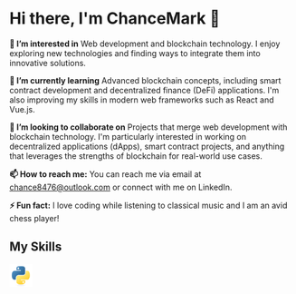 # Hi there, I'm ChanceMark 👋

**👀 I’m interested in**
Web development and blockchain technology. I enjoy exploring new technologies and finding ways to integrate them into innovative solutions.

**🌱 I’m currently learning**
Advanced blockchain concepts, including smart contract development and decentralized finance (DeFi) applications. I'm also improving my skills in modern web frameworks such as React and Vue.js.

**💞️ I’m looking to collaborate on**
Projects that merge web development with blockchain technology. I'm particularly interested in working on decentralized applications (dApps), smart contract projects, and anything that leverages the strengths of blockchain for real-world use cases.

**📫 How to reach me:**
You can reach me via email at chance8476@outlook.com or connect with me on LinkedIn.

**⚡ Fun fact:**
I love coding while listening to classical music and I am an avid chess player!

## My Skills
<!-- <code><img height="40" src="https://raw.githubusercontent.com/devicons/devicon/master/icons/ruby/ruby-original.svg" title="python"></code> -->
<!-- <code><img height="40" src="https://raw.githubusercontent.com/devicons/devicon/master/icons/dart/dart-original.svg" title="python"></code> -->
<!-- <code><img height="35" src="https://raw.githubusercontent.com/github/explore/80688e429a7d4ef2fca1e82350fe8e3517d3494d/topics/flutter/flutter.png" title="flutter"></code>-->
<code><img height="40" src="https://raw.githubusercontent.com/devicons/devicon/master/icons/python/python-original.svg" title="Python"></code>
<!-- <code><img height="40" src="https://raw.githubusercontent.com/devicons/devicon/master/icons/javascript/javascript-original.svg" title="javascript"></code>-->
<!-- <code><img height="40" src="https://raw.githubusercontent.com/devicons/devicon/master/icons/typescript/typescript-plain.svg" title="typescript"></code>-->
<!-- <code><img height="40" src="https://raw.githubusercontent.com/devicons/devicon/master/icons/html5/html5-original.svg" title="html5"></code>-->
<!-- <code><img height="40" src="https://raw.githubusercontent.com/devicons/devicon/master/icons/php/php-plain.svg" title="php"></code>-->
<!-- <code><img height="40" src="https://raw.githubusercontent.com/devicons/devicon/master/icons/jquery/jquery-plain-wordmark.svg" title="jquery"></code>-->
<!-- <code><img height="40" src="https://raw.githubusercontent.com/devicons/devicon/master/icons/css3/css3-original-wordmark.svg" title="css3"></code>-->
<!-- <code><img height="40" src="https://raw.githubusercontent.com/devicons/devicon/master/icons/laravel/laravel-plain-wordmark.svg" title="laravel"></code>-->
<!-- <code><img height="40" src="https://raw.githubusercontent.com/devicons/devicon/master/icons/react/react-original-wordmark.svg" title="react"></code>-->
<!-- <code><img height="40" src="https://raw.githubusercontent.com/devicons/devicon/master/icons/angularjs/angularjs-plain.svg" title="angular"></code>-->
<!-- <code><img height="40" src="https://raw.githubusercontent.com/devicons/devicon/master/icons/mongodb/mongodb-original.svg" title="mongodb"></code>-->
<!-- <code><img height="40" src="https://raw.githubusercontent.com/devicons/devicon/master/icons/django/django-plain.svg" title="django"></code>-->
<!-- <code><img height="40" src="https://raw.githubusercontent.com/devicons/devicon/master/icons/nodejs/nodejs-original-wordmark.svg" title="node.js"></code>-->
<!-- <code><img height="40" src="https://raw.githubusercontent.com/devicons/devicon/master/icons/mysql/mysql-original-wordmark.svg" title="mysql"></code>-->
<!-- <code><img height="40" src="https://raw.githubusercontent.com/devicons/devicon/master/icons/express/express-original-wordmark.svg" title="express.js"></code>-->
<!-- <code><img height="40" src="https://raw.githubusercontent.com/devicons/devicon/master/icons/git/git-original.svg" title="git"></code>-->
<!-- <code><img height="40" src="https://raw.githubusercontent.com/devicons/devicon/master/icons/sass/sass-original.svg" title="python"></code>-->
<!-- <code><img height="40" src="https://raw.githubusercontent.com/devicons/devicon/master/icons/nextjs/nextjs-original.svg" title="python"></code>-->
<!-- <code><img height="40" src="https://raw.githubusercontent.com/devicons/devicon/master/icons/vuejs/vuejs-original.svg" title="python"></code>-->
<!-- <code><img height="40" src="https://raw.githubusercontent.com/devicons/devicon/master/icons/nuxtjs/nuxtjs-original.svg" title="python"></code>-->
<!-- <code><img height="35" src="https://raw.githubusercontent.com/github/explore/80688e429a7d4ef2fca1e82350fe8e3517d3494d/topics/android/android.png" title="Android"></code>-->
<!-- <code><img height="35" src="https://banner2.cleanpng.com/20180427/zce/kisspng-figma-user-interface-design-designer-logo-apps-design-5ae2b107507599.2852510515248058953296.jpg"></code>-->
<!-- <code><img height="35" src="https://d2eip9sf3oo6c2.cloudfront.net/tags/images/000/001/085/square_280/firebaselogo.png"></code>-->
